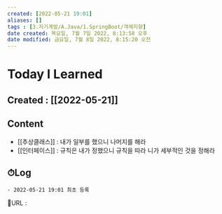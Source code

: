 ```yaml
---
created: [2022-05-21 19:01]
aliases: []
tags : [3.자기계발/A.Java/1.SpringBoot/객체지향]
date created: 목요일, 7월 7일 2022, 8:13:58 오후
date modified: 금요일, 7월 8일 2022, 8:15:20 오전
---
```


# Today I Learned
## Created : [[2022-05-21]]
## Content
- [[추상클래스]] : 내가 일부를 했으니 나머지를 해라
- [[인터페이스]] : 규칙은 내가 정했으니 규칙을 따라 니가 세부적인 것을 정해라

## ⏱Log
	- 2022-05-21 19:01 최초 등록


📙URL :